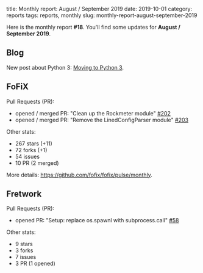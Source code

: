 title: Monthly report: August / September 2019
date: 2019-10-01
category: reports
tags: reports, monthly
slug: monthly-report-august-september-2019

Here is the monthly report **#18**. You'll find some updates for **August / September 2019**.


## Blog

New post about Python 3: [Moving to Python 3](https://fofix.github.io/blog/moving-to-python3.html).


## FoFiX

Pull Requests (PR):

- opened / merged PR: "Clean up the Rockmeter module" [#202](https://github.com/fofix/fofix/pull/202)
- opened / merged PR: "Remove the LinedConfigParser module" [#203](https://github.com/fofix/fofix/pull/203)

Other stats:

- 267 stars (+11)
- 72 forks (+1)
- 54 issues
- 10 PR (2 merged)

More details: <https://github.com/fofix/fofix/pulse/monthly>.


## Fretwork

Pull Requests (PR):

- opened PR: "Setup: replace os.spawnl with subprocess.call" [#58](https://github.com/fofix/fretwork/pull/58)

Other stats:

- 9 stars
- 3 forks
- 7 issues
- 3 PR (1 opened)
